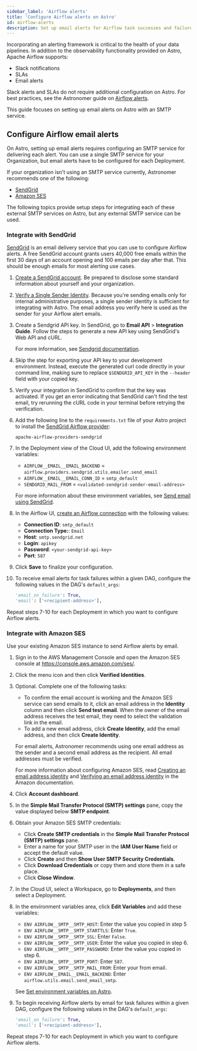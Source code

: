 ```yaml
---
sidebar_label: 'Airflow alerts'
title: 'Configure Airflow alerts on Astro'
id: airflow-alerts
description: Set up email alerts for Airflow task successes and failures.
---
```


Incorporating an alerting framework is critical to the health of your data pipelines. In addition to the observability functionality provided on Astro, Apache Airflow supports:

- Slack notifications
- SLAs
- Email alerts

Slack alerts and SLAs do not require additional configuration on Astro. For best practices, see the Astronomer guide on [Airflow alerts](https://docs.astronomer.io/learn/error-notifications-in-airflow).

This guide focuses on setting up email alerts on Astro with an SMTP service.

## Configure Airflow email alerts

On Astro, setting up email alerts requires configuring an SMTP service for delivering each alert. You can use a single SMTP service for your Organization, but email alerts have to be configured for each Deployment.

If your organization isn't using an SMTP service currently, Astronomer recommends one of the following:

- [SendGrid](https://sendgrid.com/)
- [Amazon SES](https://aws.amazon.com/ses/)

The following topics provide setup steps for integrating each of these external SMTP services on Astro, but any external SMTP service can be used.

### Integrate with SendGrid

[SendGrid](https://sendgrid.com/) is an email delivery service that you can use to configure Airflow alerts. A free SendGrid account grants users 40,000 free emails within the first 30 days of an account opening and 100 emails per day after that. This should be enough emails for most alerting use cases.

1. [Create a SendGrid account](https://signup.sendgrid.com). Be prepared to disclose some standard information about yourself and your organization.

2. [Verify a Single Sender Identity](https://sendgrid.com/docs/ui/sending-email/sender-verification/). Because you're sending emails only for internal administrative purposes, a single sender identity is sufficient for integrating with Astro. The email address you verify here is used as the sender for your Airflow alert emails.

3. Create a Sendgrid API key. In SendGrid, go to **Email API** > **Integration Guide**. Follow the steps to generate a new API key using SendGrid's Web API and cURL.

    For more information, see [Sendgrid documentation](https://docs.sendgrid.com/ui/account-and-settings/api-keys#creating-an-api-key).

4. Skip the step for exporting your API key to your development environment. Instead, execute the generated curl code directly in your command line, making sure to replace `$SENDGRID_API_KEY` in the `--header` field with your copied key.

5. Verify your integration in SendGrid to confirm that the key was activated. If you get an error indicating that SendGrid can't find the test email, try rerunning the cURL code in your terminal before retrying the verification.

6. Add the following line to the `requirements.txt` file of your Astro project to install the [SendGrid Airflow provider](https://airflow.apache.org/docs/apache-airflow-providers-sendgrid/stable/index.html):

    ```text
    apache-airflow-providers-sendgrid
    ```

7. In the Deployment view of the Cloud UI, add the following environment variables:

    - `AIRFLOW__EMAIL__EMAIL_BACKEND` = `airflow.providers.sendgrid.utils.emailer.send_email`
    - `AIRFLOW__EMAIL__EMAIL_CONN_ID` = `smtp_default`
    - `SENDGRID_MAIL_FROM` = `<validated-sendgrid-sender-email-address>`

    For more information about these environment variables, see [Send email using SendGrid](https://airflow.apache.org/docs/apache-airflow/stable/howto/email-config.html#send-email-using-sendgrid).

8. In the Airflow UI, [create an Airflow connection](https://airflow.apache.org/docs/apache-airflow/stable/howto/connection.html#creating-a-connection-with-the-ui) with the following values:

    - **Connection ID**: `smtp_default`
    - **Connection Type:**: `Email`
    - **Host**: `smtp.sendgrid.net`
    - **Login**: `apikey`
    - **Password**: `<your-sendgrid-api-key>`
    - **Port**: `587`

9. Click **Save** to finalize your configuration.

10. To receive email alerts for task failures within a given DAG, configure the following values in the DAG's `default_args`:

    ```python
    'email_on_failure': True,
    'email': ['<recipient-address>'],
    ```

Repeat steps 7-10 for each Deployment in which you want to configure Airflow alerts.

### Integrate with Amazon SES

Use your existing Amazon SES instance to send Airflow alerts by email.

1. Sign in to the AWS Management Console and open the Amazon SES console at https://console.aws.amazon.com/ses/.

2. Click the menu icon and then click **Verified Identities**.

3. Optional. Complete one of the following tasks:

    - To confirm the email account is working and the Amazon SES service can send emails to it, click an email address in the **Identity** column and then click **Send test email**. When the owner of the email address receives the test email, they need to select the validation link in the email.
    - To add a new email address, click **Create Identity**, add the email address, and then click **Create Identity**.

    For email alerts, Astronomer recommends using one email address as the sender and a second email address as the recipient. All email addresses must be verified.

    For more information about configuring Amazon SES, read [Creating an email address identity](https://docs.aws.amazon.com/ses/latest/dg/creating-identities.html#:~:text=of%20those%20Regions.-,Creating%20an%20email%20address%20identity,-Complete%20the%20following) and  [Verifying an email address identity](https://docs.aws.amazon.com/ses/latest/dg/creating-identities.html#:~:text=address%20identity.-,Verifying%20an%20email%20address%20identity,-After%20you%E2%80%99ve%20created) in the Amazon documentation.

4. Click **Account dashboard**.

5. In the **Simple Mail Transfer Protocol (SMTP) settings** pane, copy the value displayed below **SMTP endpoint**.

6. Obtain your Amazon SES SMTP credentials:
    - Click **Create SMTP credentials** in the **Simple Mail Transfer Protocol (SMTP) settings** pane.
    - Enter a name for your SMTP user in the **IAM User Name** field or accept the default value.
    - Click **Create** and then **Show User SMTP Security Credentials**.
    - Click **Download Credentials** or copy them and store them in a safe place.
    - Click **Close Window**.

7. In the Cloud UI, select a Workspace, go to **Deployments**, and then select a Deployment.

8. In the environment variables area, click **Edit Variables** and add these variables:
    - `ENV AIRFLOW__SMTP__SMTP_HOST`: Enter the value you copied in step 5
    - `ENV AIRFLOW__SMTP__SMTP_STARTTLS`: Enter `True`.
    - `ENV AIRFLOW__SMTP__SMTP_SSL`: Enter `False`.
    - `ENV AIRFLOW__SMTP__SMTP_USER`: Enter the value you copied in step 6.
    - `ENV AIRFLOW__SMTP__SMTP_PASSWORD`: Enter the value you copied in step 6.
    - `ENV AIRFLOW__SMTP__SMTP_PORT`: Enter `587`.
    - `ENV AIRFLOW__SMTP__SMTP_MAIL_FROM`: Enter your from email.
    - `ENV AIRFLOW__EMAIL__EMAIL_BACKEND`: Enter `airflow.utils.email.send_email_smtp`.

    See [Set environment variables on Astro](https://docs.astronomer.io/astro/environment-variables).

9. To begin receiving Airflow alerts by email for task failures within a given DAG, configure the following values in the DAG's `default_args`:

    ```python
    'email_on_failure': True,
    'email': ['<recipient-address>'],
    ```

Repeat steps 7-10 for each Deployment in which you want to configure Airflow alerts.
